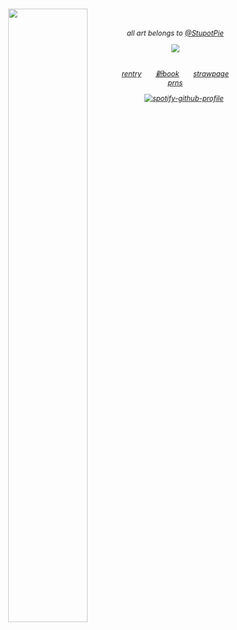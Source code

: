 ‎ 
‎ 
‎ 
‎ 
‎ 
‎ 

‎ 
‎ 
‎ 
‎ 
<div align="center">
    
<img align="left" width="56%" src="https://files.catbox.moe/r2r3ph.png">　

<h6 align>   
    
all art belongs to [@StupotPie](https://x.com/StupotPie)

![](https://komarev.com/ghpvc/?username=theplasticbeach&color=807784&style=plastic&label=📈𓃉)


<h6 align>
<a href="https://rentry.co/phase6murdoc" target="_blank">rentry​</a>　　<a href="https://notgonnaflipoff.atabook.org" target="_blank">新book</a>　　<a href="https://phase6murdoc.straw.page/" target="_blank">strawpage</a>　　<a href="https://pronouns.cc/@theplasticbeach" target="_blank">prns​</a>


    
⠀⠀⠀
[![spotify-github-profile](https://spotify-github-profile.kittinanx.com/api/view?uid=31d67zj3sfoiosm7lq4birxgvriy&cover_image=true&theme=novatorem&show_offline=false&background_color=000000&interchange=false&profanity=false&bar_color=8db1a7&bar_color_cover=false)](https://github.com/kittinan/spotify-github-profile)

‎ 
‎ 
‎ 
‎ 
‎ 
‎ 
‎ 
‎ 
‎ 

‎ 
‎ 
‎ 
‎ 

‎ 
‎ 
‎ 
‎ 

‎ 
‎ 
